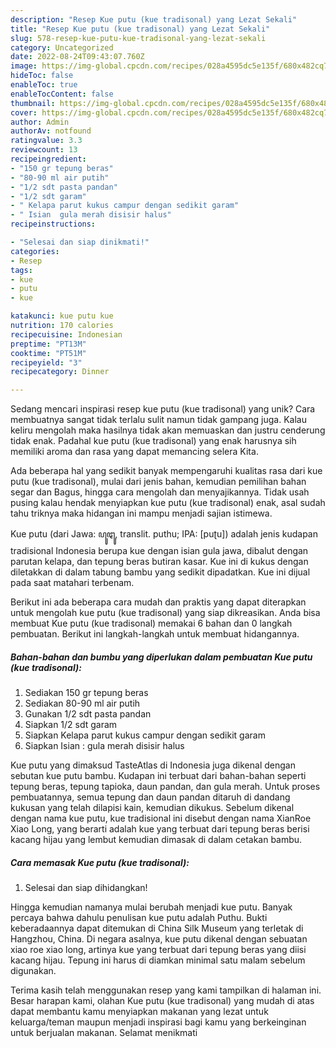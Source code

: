 ```yaml
---
description: "Resep Kue putu (kue tradisonal) yang Lezat Sekali"
title: "Resep Kue putu (kue tradisonal) yang Lezat Sekali"
slug: 578-resep-kue-putu-kue-tradisonal-yang-lezat-sekali
category: Uncategorized
date: 2022-08-24T09:43:07.760Z
image: https://img-global.cpcdn.com/recipes/028a4595dc5e135f/680x482cq70/kue-putu-kue-tradisonal-foto-resep-utama.jpg
hideToc: false
enableToc: true
enableTocContent: false
thumbnail: https://img-global.cpcdn.com/recipes/028a4595dc5e135f/680x482cq70/kue-putu-kue-tradisonal-foto-resep-utama.jpg
cover: https://img-global.cpcdn.com/recipes/028a4595dc5e135f/680x482cq70/kue-putu-kue-tradisonal-foto-resep-utama.jpg
author: Admin
authorAv: notfound
ratingvalue: 3.3
reviewcount: 13
recipeingredient:
- "150 gr tepung beras"
- "80-90 ml air putih"
- "1/2 sdt pasta pandan"
- "1/2 sdt garam"
- " Kelapa parut kukus campur dengan sedikit garam"
- " Isian  gula merah disisir halus"
recipeinstructions:

- "Selesai dan siap dinikmati!"
categories:
- Resep
tags:
- kue
- putu
- kue

katakunci: kue putu kue 
nutrition: 170 calories
recipecuisine: Indonesian
preptime: "PT13M"
cooktime: "PT51M"
recipeyield: "3"
recipecategory: Dinner

---
```





Sedang mencari inspirasi resep kue putu (kue tradisonal) yang unik? Cara membuatnya sangat tidak terlalu sulit namun tidak gampang juga. Kalau keliru mengolah maka hasilnya tidak akan memuaskan dan justru cenderung tidak enak. Padahal kue putu (kue tradisonal) yang enak harusnya sih memiliki aroma dan rasa yang dapat memancing selera Kita.





Ada beberapa hal yang sedikit banyak mempengaruhi kualitas rasa dari kue putu (kue tradisonal), mulai dari jenis bahan, kemudian pemilihan bahan segar dan Bagus, hingga cara mengolah dan menyajikannya. Tidak usah pusing kalau hendak menyiapkan kue putu (kue tradisonal) enak,      asal sudah tahu triknya maka hidangan ini mampu menjadi sajian istimewa.














Kue putu (dari Jawa: ꦥꦸꦛꦸ, translit. puthu; IPA: [puʈu]) adalah jenis kudapan tradisional Indonesia berupa kue dengan isian gula jawa, dibalut dengan parutan kelapa, dan tepung beras butiran kasar. Kue ini di kukus dengan diletakkan di dalam tabung bambu yang sedikit dipadatkan. Kue ini dijual pada saat matahari terbenam.






Berikut ini ada beberapa cara mudah dan praktis yang dapat diterapkan untuk mengolah kue putu (kue tradisonal) yang siap dikreasikan. Anda bisa membuat Kue putu (kue tradisonal) memakai 6 bahan dan 0 langkah pembuatan. Berikut ini langkah-langkah untuk membuat hidangannya.

<!--inarticleads1-->

##### Bahan-bahan dan bumbu yang diperlukan dalam pembuatan Kue putu (kue tradisonal):

1. Sediakan 150 gr tepung beras
1. Sediakan 80-90 ml air putih
1. Gunakan 1/2 sdt pasta pandan
1. Siapkan 1/2 sdt garam
1. Siapkan  Kelapa parut kukus campur dengan sedikit garam
1. Siapkan  Isian : gula merah disisir halus


Kue putu yang dimaksud TasteAtlas di Indonesia juga dikenal dengan sebutan kue putu bambu. Kudapan ini terbuat dari bahan-bahan seperti tepung beras, tepung tapioka, daun pandan, dan gula merah. Untuk proses pembuatannya, semua tepung dan daun pandan ditaruh di dandang kukusan yang telah dilapisi kain, kemudian dikukus. Sebelum dikenal dengan nama kue putu, kue tradisional ini disebut dengan nama XianRoe Xiao Long, yang berarti adalah kue yang terbuat dari tepung beras berisi kacang hijau yang lembut kemudian dimasak di dalam cetakan bambu. 

<!--inarticleads2-->

##### Cara memasak Kue putu (kue tradisonal):


1. Selesai dan siap dihidangkan!

Hingga kemudian namanya mulai berubah menjadi kue putu. Banyak percaya bahwa dahulu penulisan kue putu adalah Puthu. Bukti keberadaannya dapat ditemukan di China Silk Museum yang terletak di Hangzhou, China. Di negara asalnya, kue putu dikenal dengan sebuatan xiao roe xiao long, artinya kue yang terbuat dari tepung beras yang diisi kacang hijau. Tepung ini harus di diamkan minimal satu malam sebelum digunakan. 

Terima kasih telah menggunakan resep yang kami tampilkan di halaman ini. Besar harapan kami, olahan Kue putu (kue tradisonal) yang mudah di atas dapat membantu kamu menyiapkan makanan yang lezat untuk keluarga/teman maupun menjadi inspirasi bagi kamu yang berkeinginan untuk berjualan makanan. Selamat menikmati
